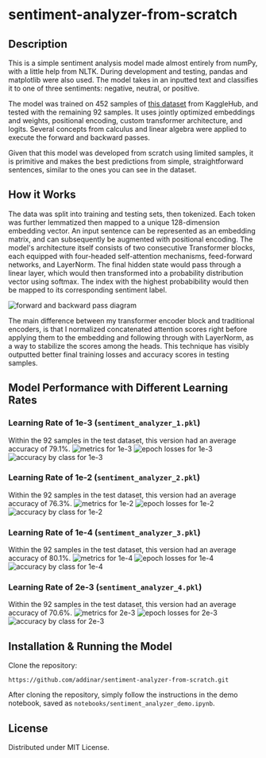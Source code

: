 # sentiment-analyzer-from-scratch

## Description
This is a simple sentiment analysis model made almost entirely from numPy, with a little help from NLTK. During development and testing, pandas and matplotlib were also used. The model takes in an inputted text and classifies it to one of three sentiments: negative, neutral, or positive.

The model was trained on 452 samples of [this dataset](https://www.kaggle.com/datasets/nursyahrina/chat-sentiment-dataset) from KaggleHub, and tested with the remaining 92 samples. It uses jointly optimized embeddings and weights, positional encoding, custom transformer architecture, and logits. Several concepts from calculus and linear algebra were applied to execute the forward and backward passes. 

Given that this model was developed from scratch using limited samples, it is primitive and makes the best predictions from simple, straightforward sentences, similar to the ones you can see in the dataset.

## How it Works
The data was split into training and testing sets, then tokenized. Each token was further lemmatized then mapped to a unique 128-dimension embedding vector. An input sentence can be represented as an embedding matrix, and can subsequently be augmented with positional encoding. The model's architecture itself consists of two consecutive Transformer blocks, each equipped with four-headed self-attention mechanisms, feed-forward networks, and LayerNorm. The final hidden state would pass through a linear layer, which would then transformed into a probability distribution vector using softmax. The index with the highest probabibility would then be mapped to its corresponding sentiment label.  

![forward and backward pass diagram](assets/f_b_diagram.png)

The main difference between my transformer encoder block and traditional encoders, is that I normalized concatenated attention scores right before applying them to the embedding and following through with LayerNorm, as a way to stabilize the scores among the heads. This technique has visibly outputted better final training losses and accuracy scores in testing samples.  

## Model Performance with Different Learning Rates

### Learning Rate of 1e-3 (`sentiment_analyzer_1.pkl`)
Within the 92 samples in the test dataset, this version had an average accuracy of 79.1%.
![metrics for 1e-3](assets/1e_3_1.png)
![epoch losses for 1e-3](assets/1e_3_2.png)
![accuracy by class for 1e-3](assets/1e_3_3.png)

### Learning Rate of 1e-2 (`sentiment_analyzer_2.pkl`)
Within the 92 samples in the test dataset, this version had an average accuracy of 76.3%.
![metrics for 1e-2](assets/1e_2_1.png)
![epoch losses for 1e-2](assets/1e_2_2.png)
![accuracy by class for 1e-2](assets/1e_2_3.png)

### Learning Rate of 1e-4 (`sentiment_analyzer_3.pkl`)
Within the 92 samples in the test dataset, this version had an average accuracy of 80.1%.
![metrics for 1e-4](assets/1e_4_1.png)
![epoch losses for 1e-4](assets/1e_4_2.png)
![accuracy by class for 1e-4](assets/1e_4_3.png)

### Learning Rate of 2e-3 (`sentiment_analyzer_4.pkl`)
Within the 92 samples in the test dataset, this version had an average accuracy of 70.6%.
![metrics for 2e-3](assets/2e_3_1.png)
![epoch losses for 2e-3](assets/2e_3_2.png)
![accuracy by class for 2e-3](assets/2e_3_3.png)

## Installation & Running the Model
Clone the repository:
```
https://github.com/addinar/sentiment-analyzer-from-scratch.git
```

After cloning the repository, simply follow the instructions in the demo notebook, saved as `notebooks/sentiment_analyzer_demo.ipynb`.

## License
Distributed under MIT License.
